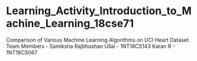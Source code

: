 # Learning_Activity_Introduction_to_Machine_Learning_18cse71
Comparison of Various Machine Learning Algorithms on UCI Heart Dataset
Team Members - 
Samiksha Rajbhushan Ullal - 1NT18CS143
Karan R                   - 1NT18CS067
